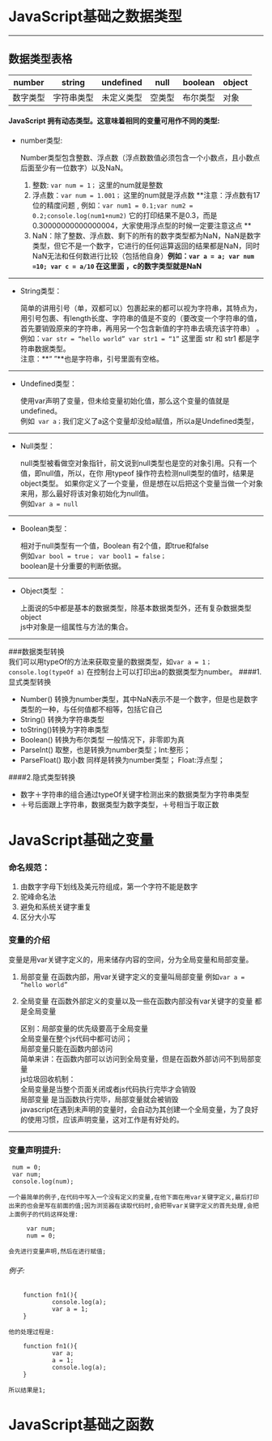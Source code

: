 # JavaScript基础之数据类型
***
## 数据类型表格
 | number | string | undefined | null | boolean| object|
 | ------ | ------ | --------- | -----| -------|----|
 | 数字类型 | 字符串类型| 未定义类型 | 空类型 | 布尔类型 | 对象 | 
  
#### JavaScript 拥有动态类型。这意味着相同的变量可用作不同的类型: 
  
* number类型:

	 Number类型包含整数、浮点数（浮点数数值必须包含一个小数点，且小数点后面至少有一位数字）以及NaN。
	
	1. 整数: `var num = 1；` 这里的num就是整数 
	2. 浮点数：`var num = 1.001；` 这里的num就是浮点数 **注意：浮点数有17位的精度问题 ,	例如：`var num1 = 0.1;var num2 = 0.2;console.log(num1+num2)` 它的打印结果不是0.3，而是0.30000000000000004，大家使用浮点型的时候一定要注意这点 **
	3. NaN：除了整数、浮点数、剩下的所有的数字类型都为NaN，NaN是数字类型，但它不是一个数字，它进行的任何运算返回的结果都是NaN，同时NaN无法和任何数进行比较（包括他自身）**例如：`var a = a; var num =10; var c = a/10` 在这里面 ，c的数字类型就是NaN** 
*** 
	
* String类型：  

	简单的讲用引号（单，双都可以）包裹起来的都可以视为字符串，其特点为，用引号包裹、有length长度、字符串的值是不变的（要改变一个字符串的值，首先要销毁原来的字符串，再用另一个包含新值的字符串去填充该字符串） 。  
	例如：`var str = “hello world” var str1 = “1”`
	这里面 str 和 str1 都是字符串数据类型。	
	注意：**“ ”**也是字符串，引号里面有空格。
***
* Undefined类型：
	
	使用var声明了变量，但未给变量初始化值，那么这个变量的值就是undefined。  
	例如` var a；`我们定义了a这个变量却没给a赋值，所以a是Undefined类型，
***
* Null类型：   

  null类型被看做空对象指针，前文说到null类型也是空的对象引用。只有一个值，即null值，所以，在你 用typeof 操作符去检测null类型的值时，结果是object类型。
如果你定义了一个变量，但是想在以后把这个变量当做一个对象来用，那么最好将该对象初始化为null值。  
 例如`var a = null` 


***
* Boolean类型：  
 
 	相对于null类型有一个值，Boolean 有2个值，即true和false  
 	例如`var bool = true； var bool1 = false；`  
 	boolean是十分重要的判断依据。
 ***
 * Object类型 ： 
 
 	上面说的5中都是基本的数据类型，除基本数据类型外，还有复杂数据类型object  
	js中对象是一组属性与方法的集合。 
***

   
###数据类型转换  
我们可以用typeOf的方法来获取变量的数据类型，如`var a = 1；console.log(typeOf a)`
在控制台上可以打印出a的数据类型为number。
####1.显式类型转换  
* Number() 转换为number类型，其中NaN表示不是一个数字，但是也是数字类型的一种，与任何值都不相等，包括它自己
*  String() 转换为字符串类型
*  toString()转换为字符串类型
*  Boolean() 转换为布尔类型 一般情况下，非零即为真
*  ParseInt() 取整，也是转换为number类型；Int:整形；
*  ParseFloat() 取小数 同样是转换为number类型； Float:浮点型；

####2.隐式类型转换  
* 数字＋字符串的组合通过typeOf关键字检测出来的数据类型为字符串类型
* ＋号后面跟上字符串，数据类型为数字类型，＋号相当于取正数   
  
    
# JavaScript基础之变量  
  
### 命名规范：  
1. 由数字字母下划线及美元符组成，第一个字符不能是数字
2. 驼峰命名法
3. 避免和系统关键字重复
4. 区分大小写


### 变量的介绍  
  
  变量是用var关键字定义的，用来储存内容的空间，分为全局变量和局部变量。  
  
 1. 局部变量
		在函数内部，用var关键字定义的变量叫局部变量
		例如`var a = “hello world”`

2. 全局变量
		在函数外部定义的变量以及一些在函数内部没有var关键字的变量 都是全局变量  
		
	区别：局部变量的优先级要高于全局变量  
		全局变量在整个js代码中都可访问；  
		局部变量只能在函数内部访问  
		简单来讲：在函数内部可以访问到全局变量，但是在函数外部访问不到局部变量  
		js垃圾回收机制：  
		全局变量是当整个页面关闭或者js代码执行完毕才会销毁  
		局部变量 是当函数执行完毕，局部变量就会被销毁  
		javascript在遇到未声明的变量时，会自动为其创建一个全局变量，为了良好的使用习惯，应该声明变量，这对工作是有好处的。  
  
***
### 变量声明提升:  
     num = 0;
     var num;
     console.log(num);

`一个最简单的例子,在代码中写入一个没有定义的变量,在他下面在用var关键字定义,最后打印出来的也会是写在前面的值;因为浏览器在读取代码时,会把带var关键字定义的首先处理,会把上面例子的代码这样处理:`  

         var num;
         num = 0;


`会先进行变量声明,然后在进行赋值;`  
###### 例子:
        function fn1(){
        		console.log(a);
        		var a = 1;
        }

`他的处理过程是:`   
 
        function fn1(){
        		var a;
        		a = 1;
        		console.log(a);
        }           

`所以结果是1;`  

# JavaScript基础之函数  
 





















 	
	

 
